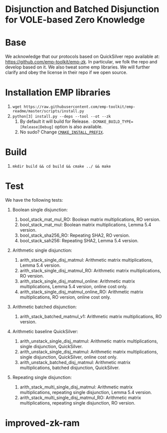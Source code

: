 # Disjunction and Batched Disjunction for VOLE-based Zero Knowledge

Base
=====
We acknowledge that our protocols based on QuickSilver repo available at: https://github.com/emp-toolkit/emp-zk.
In particular, we folk the repo and develop based on it.
We also tweat some emp libraries.
We will further clarify and obey the license in their repo if we open source.

Installation EMP libraries
=====
1. `wget https://raw.githubusercontent.com/emp-toolkit/emp-readme/master/scripts/install.py`
2. `python[3] install.py --deps --tool --ot --zk`
    1. By default it will build for Release. `-DCMAKE_BUILD_TYPE=[Release|Debug]` option is also available.
    2. No sudo? Change [`CMAKE_INSTALL_PREFIX`](https://cmake.org/cmake/help/v2.8.8/cmake.html#variable%3aCMAKE_INSTALL_PREFIX).

Build
=====
1. `mkdir build && cd build && cmake ../ && make`

Test
=====
We have the following tests:
1. Boolean single disjunction:
   1. bool_stack_mat_mul_RO: Boolean matrix multiplications, RO version.
   2. bool_stack_mat_mul: Boolean matrix multiplications, Lemma 5.4 version.
   3. bool_stack_sha256_RO: Repeating SHA2, RO version.
   4. bool_stack_sah256: Repeating SHA2, Lemma 5.4 version.

2. Arithmetic single disjunction:
   1. arith_stack_single_disj_matmul: Arithmetic matrix multiplications, Lemma 5.4 version.
   2. arith_stack_single_disj_matmul_RO: Arithmetic matrix multiplications, RO version.
   3. arith_stack_single_disj_matmul_online: Arithmetic matrix multiplications, Lemma 5.4 version, online cost only.
   4. arith_stack_single_disj_matmul_online_RO: Arithmetic matrix multiplications, RO version, online cost only.

3. Arithmetic batched disjunction:
   1. arith_stack_batched_matmul_v1: Arithmetic matrix multiplications, RO version.

4. Arithmetic baseline QuickSilver:
   1. arith_unstack_single_disj_matmul: Arithmetic matrix multiplications, single disjunction, QuickSilver.
   2. arith_unstack_single_disj_matmul: Arithmetic matrix multiplications, single disjunction, QuickSilver, online cost only.
   3. arith_unstack_batched_disj_matmul: Arithmetic matrix multiplications, batched disjunction, QuickSilver.

5. Repeating single disjunction:
   1. arith_stack_multi_single_disj_matmul: Arithmetic matrix multiplications, repeating single disjunction, Lemma 5.4 version.
   2. arith_stack_multi_single_disj_matmul_RO: Arithmetic matrix multiplications, repeating single disjunction, RO version.

# improved-zk-ram
